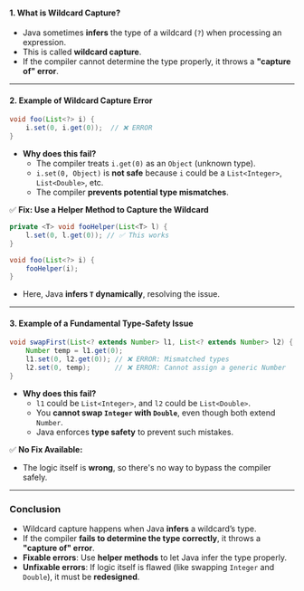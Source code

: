 #### **1. What is Wildcard Capture?**
- Java sometimes **infers** the type of a wildcard (`?`) when processing an expression.  
- This is called **wildcard capture**.  
- If the compiler cannot determine the type properly, it throws a **"capture of" error**.

---

#### **2. Example of Wildcard Capture Error**  
```java
void foo(List<?> i) {
    i.set(0, i.get(0));  // ❌ ERROR
}
```
- **Why does this fail?**  
  - The compiler treats `i.get(0)` as an `Object` (unknown type).  
  - `i.set(0, Object)` is **not safe** because `i` could be a `List<Integer>`, `List<Double>`, etc.  
  - The compiler **prevents potential type mismatches**.

✅ **Fix: Use a Helper Method to Capture the Wildcard**
```java
private <T> void fooHelper(List<T> l) {
    l.set(0, l.get(0)); // ✅ This works
}

void foo(List<?> i) {
    fooHelper(i);
}
```
- Here, Java **infers `T` dynamically**, resolving the issue.

---

#### **3. Example of a Fundamental Type-Safety Issue**
```java
void swapFirst(List<? extends Number> l1, List<? extends Number> l2) {
    Number temp = l1.get(0);
    l1.set(0, l2.get(0)); // ❌ ERROR: Mismatched types
    l2.set(0, temp);      // ❌ ERROR: Cannot assign a generic Number
}
```
- **Why does this fail?**
  - `l1` could be `List<Integer>`, and `l2` could be `List<Double>`.  
  - You **cannot swap `Integer` with `Double`**, even though both extend `Number`.  
  - Java enforces **type safety** to prevent such mistakes.

✅ **No Fix Available:**  
- The logic itself is **wrong**, so there's no way to bypass the compiler safely.

---

### **Conclusion**
- Wildcard capture happens when Java **infers** a wildcard’s type.  
- If the compiler **fails to determine the type correctly**, it throws a **"capture of" error**.  
- **Fixable errors**: Use **helper methods** to let Java infer the type properly.  
- **Unfixable errors**: If logic itself is flawed (like swapping `Integer` and `Double`), it must be **redesigned**.
